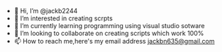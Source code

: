 - 👋 Hi, I’m @jackb2244
- 👀 I’m interested in creating scrpts 
- 🌱 I’m currently learning programming using visual studio sotware
- 💞️ I’m looking to collaborate on creating scripts which work 100%
- 📫 How to reach me,here's my email address  jackbn635@gmail.com

<!---
jackb2244/jackb2244 is a ✨ special ✨ repository because its `README.md` (this file) appears on your GitHub profile.
You can click the Preview link to take a look at your changes.
--->

